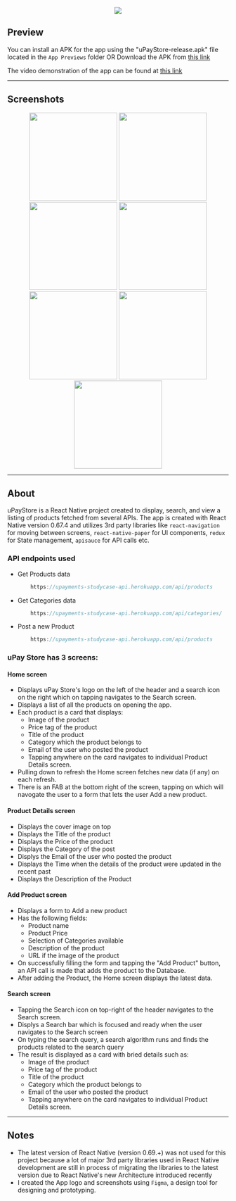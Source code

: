 <!-- App Name -->

<p align="center">
  <img src="./src/assets/svgs/uPayStoreLogo.svg">
</p>

## Preview

You can install an APK for the app using the "uPayStore-release.apk" file located in the ```App Previews``` folder
OR
Download the APK from [this link]()

The video demonstration of the app can be found at [this link]()

---
## Screenshots
<p align="center">
  <img src="./src/assets/screenshots/Splash.jpeg" width="200" />
  <img src="./src/assets/screenshots/Home.jpeg" width="200" />
  <img src="./src/assets/screenshots/Post.jpeg" width="200" />
  <img src="./src/assets/screenshots/Post-Comments.jpeg" width="200" />
  <img src="./src/assets/screenshots/Search-Start.jpeg" width="200" />
  <img src="./src/assets/screenshots/Search-Results.jpeg" width="200" />
  <img src="./src/assets/screenshots/Profile.jpeg" width="200" />
</p>

---

## About
uPayStore is a React Native project created to display, search, and view a listing of products fetched from several APIs.
The app is created with React Native version 0.67.4 and utilizes 3rd party libraries like ```react-navigation``` for moving between screens, ```react-native-paper``` for UI components, ```redux``` for State management, ```apisauce``` for API calls etc.

### API endpoints used
- Get Products data

    ```javascript
        https://upayments-studycase-api.herokuapp.com/api/products
    ```

- Get Categories data
    ```javascript
        https://upayments-studycase-api.herokuapp.com/api/categories/
    ```
    
- Post a new Product
    ```javascript
        https://upayments-studycase-api.herokuapp.com/api/products
    ```


### uPay Store has 3 screens:
#### Home screen
  - Displays uPay Store's logo on the left of the header and a search icon on the right which on tapping navigates to the Search screen.
  - Displays a list of all the products on opening the app.
  - Each product is a card that displays:
      - Image of the product
      - Price tag of the product
      - Title of the product
      - Category which the product belongs to
      - Email of the user who posted the product
      - Tapping anywhere on the card  navigates to individual Product Details screen.
  - Pulling down to refresh the Home screen fetches new data (if any) on each refresh.
  - There is an FAB at the bottom right of the screen, tapping on which will navogate the user to a form that lets the user Add a new product.

#### Product Details screen
  - Displays the cover image on top
  - Displays the Title of the product
  - Displays the Price of the product
  - Displays the Category of the post
  - Displys the Email of the user who posted the product
  - Displays the Time when the details of the product were updated in the recent past
  - Displays the Description of the Product

 #### Add Product screen
  - Displays a form to Add a new product
  - Has the following fields:
    - Product name
    - Product Price
    - Selection of Categories available
    - Description of the product
    - URL if the image of the product
  - On successfully filling the form and tapping the "Add Product" button, an API call is made that adds the product to the Database.
  - After adding the Product, the Home screen displays the latest data.
    
#### Search screen
  - Tapping the Search icon on top-right of the header navigates to the Search screen.
  - Displys a Search bar which is focused and ready when the user navigates to the Search screen
  - On typing the search query, a search algorithm runs and finds the products related to the search query
  - The result is displayed as a card with bried details such as:
      - Image of the product
      - Price tag of the product
      - Title of the product
      - Category which the product belongs to
      - Email of the user who posted the product
      - Tapping anywhere on the card  navigates to individual Product Details screen.
 
---
## Notes
- The latest version of React Native (version 0.69.+) was not used for this project because a lot of major 3rd party libraries used in React Native development are still in process of migrating the libraries to the latest version due to React Native's new Architecture introduced recently
- I created the App logo and screenshots using ```Figma```, a design tool for designing and prototyping.
